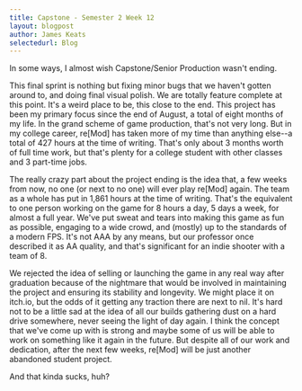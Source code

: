 ```yaml
---
title: Capstone - Semester 2 Week 12
layout: blogpost
author: James Keats
selectedurl: Blog
---
```

In some ways, I almost wish Capstone/Senior Production wasn't ending.

This final sprint is nothing but fixing minor bugs that we haven't gotten around to, and doing final visual polish. We are totally feature complete at this point. It's a weird place to be, this close to the end. This project has been my primary focus since the end of August, a total of eight months of my life. In the grand scheme of game production, that's not very long. But in my college career, re[Mod] has taken more of my time than anything else--a total of 427 hours at the time of writing. That's only about 3 months worth of full time work, but that's plenty for a college student with other classes and 3 part-time jobs.

<!--more-->

The really crazy part about the project ending is the idea that, a few weeks from now, no one (or next to no one) will ever play re[Mod] again. The team as a whole has put in 1,861 hours at the time of writing. That's the equivalent to one person working on the game for 8 hours a day, 5 days a week, for almost a full year. We've put sweat and tears into making this game as fun as possible, engaging to a wide crowd, and (mostly) up to the standards of a modern FPS. It's not AAA by any means, but our professor once described it as AA quality, and that's significant for an indie shooter with a team of 8.

We rejected the idea of selling or launching the game in any real way after graduation because of the nightmare that would be involved in maintaining the project and ensuring its stability and longevity. We might place it on itch.io, but the odds of it getting any traction there are next to nil. It's hard not to be a little sad at the idea of all our builds gathering dust on a hard drive somewhere, never seeing the light of day again. I think the concept that we've come up with is strong and maybe some of us will be able to work on something like it again in the future. But despite all of our work and dedication, after the next few weeks, re[Mod] will be just another abandoned student project.

And that kinda sucks, huh?
